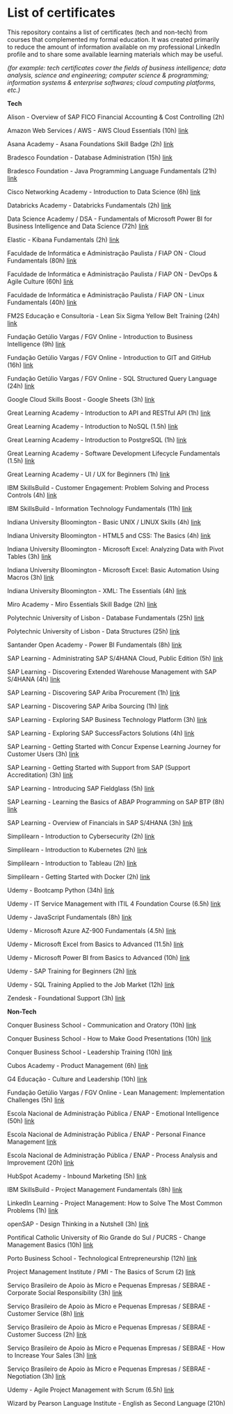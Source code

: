 # List of certificates

This repository contains a list of certificates (tech and non-tech) from courses that complemented my formal education.
It was created primarily to reduce the amount of information available on my professional LinkedIn profile and to share some available learning materials which may be useful.

*(for example: tech certificates cover the fields of business intelligence; data analysis, science and engineering; computer science & programming; information systems & enterprise softwares; cloud computing platforms, etc.)* 

**Tech**


Alison - Overview of SAP FICO Financial Accounting & Cost Controlling (2h)

Amazon Web Services / AWS - AWS Cloud Essentials (10h) [link](https://www.credly.com/badges/0f7b26cb-c1d3-4f04-a9fb-6bda212e3258/public_url)

Asana Academy - Asana Foundations Skill Badge (2h) [link](https://certifications.asana.com/f2b0810d-b722-433b-bed2-291d2e36bfda#acc.cyJgevC6)

Bradesco Foundation - Database Administration (15h) [link](https://www.linkedin.com/in/caio-ternus-de-abreu/details/certifications/1757679093303/single-media-viewer/?type=DOCUMENT&profileId=ACoAABLtKa8B0oVw4EwOlFBnAPMeuMr8HiBAzGs)

Bradesco Foundation - Java Programming Language Fundamentals (21h) [link](https://www.linkedin.com/in/caio-ternus-de-abreu/details/certifications/1757679910509/single-media-viewer/?type=DOCUMENT&profileId=ACoAABLtKa8B0oVw4EwOlFBnAPMeuMr8HiBAzGs)

Cisco Networking Academy - Introduction to Data Science (6h) [link](https://www.credly.com/badges/d7da0084-ac7e-4082-9187-c23a99a42318)

Databricks Academy - Databricks Fundamentals (2h) [link](https://credentials.databricks.com/f979c3bf-b497-40a8-b22a-8aed412f59ea#acc.MIBUkpQx)

Data Science Academy / DSA - Fundamentals of Microsoft Power BI for Business Intelligence and Data Science (72h) [link](https://www.datascienceacademy.com.br/certificate_v2/6462fe1b2bb04988150abc99/user/674b082d4f28d8069d02b8ba)

Elastic - Kibana Fundamentals (2h) [link](https://www.linkedin.com/in/caio-ternus-de-abreu/details/certifications/1757695579078/single-media-viewer/?type=DOCUMENT&profileId=ACoAABLtKa8B0oVw4EwOlFBnAPMeuMr8HiBAzGs)

Faculdade de Informática e Administração Paulista / FIAP ON - Cloud Fundamentals (80h) [link](https://on.fiap.com.br/pluginfile.php/1/local_nanocourses/certificado_nanocourse/108865/a4e67aeeb6d343142eefe3ca1c58fb7e/certificado.png)

Faculdade de Informática e Administração Paulista / FIAP ON - DevOps & Agile Culture (60h) [link](https://on.fiap.com.br/pluginfile.php/1/local_nanocourses/certificado_nanocourse/107258/18f2ebb76667ea253e00ba290fc34c7f/certificado.png)

Faculdade de Informática e Administração Paulista / FIAP ON - Linux Fundamentals (40h) [link](https://on.fiap.com.br/pluginfile.php/1/local_nanocourses/certificado_nanocourse/106871/bb801f424be9a1cc7930c476c48c8ee1/certificado.png)

FM2S Educação e Consultoria - Lean Six Sigma Yellow Belt Training (24h) [link](https://ead.fm2s.com.br/certificado/184932)

Fundação Getúlio Vargas / FGV Online - Introduction to Business Intelligence (9h) [link](https://www.linkedin.com/in/caio-ternus-de-abreu/details/certifications/1757715899349/single-media-viewer/?type=DOCUMENT&profileId=ACoAABLtKa8B0oVw4EwOlFBnAPMeuMr8HiBAzGs)

Fundação Getúlio Vargas / FGV Online - Introduction to GIT and GitHub (16h) [link](https://www.linkedin.com/in/caio-ternus-de-abreu/details/certifications/1757715657619/single-media-viewer/?type=DOCUMENT&profileId=ACoAABLtKa8B0oVw4EwOlFBnAPMeuMr8HiBAzGs)

Fundação Getúlio Vargas / FGV Online - SQL Structured Query Language (24h) [link](https://www.linkedin.com/in/caio-ternus-de-abreu/details/certifications/1759505974351/single-media-viewer/?type=DOCUMENT&profileId=ACoAABLtKa8B0oVw4EwOlFBnAPMeuMr8HiBAzGs)

Google Cloud Skills Boost - Google Sheets (3h) [link](https://www.skills.google/public_profiles/40c4c626-674f-41f6-aae1-57f1c7419923/badges/13434580)

Great Learning Academy - Introduction to API and RESTful API (1h) [link](https://www.mygreatlearning.com/certificate/JRKXBCOQ)

Great Learning Academy - Introduction to NoSQL (1.5h) [link](https://www.mygreatlearning.com/certificate/FYXIYFEP)

Great Learning Academy - Introduction to PostgreSQL (1h) [link](https://www.mygreatlearning.com/certificate/CTHRKSDY)

Great Learning Academy - Software Development Lifecycle Fundamentals (1.5h) [link](https://www.mygreatlearning.com/certificate/CZFCGSTY)

Great Learning Academy - UI / UX for Beginners (1h) [link](https://www.mygreatlearning.com/certificate/OQLSSQMO)

IBM SkillsBuild - Customer Engagement: Problem Solving and Process Controls (4h) [link](https://www.credly.com/badges/b3b01b05-015d-4184-8964-d333f0d0be98)

IBM SkillsBuild - Information Technology Fundamentals (11h) [link](https://www.credly.com/badges/045ccfaa-c052-4f85-ade2-24f494ed77f4)

Indiana University Bloomington - Basic UNIX / LINUX Skills (4h) [link](https://www.linkedin.com/in/caio-ternus-de-abreu/details/certifications/1757694388267/single-media-viewer/?type=DOCUMENT&profileId=ACoAABLtKa8B0oVw4EwOlFBnAPMeuMr8HiBAzGs)

Indiana University Bloomington - HTML5 and CSS: The Basics (4h) [link](https://www.linkedin.com/in/caio-ternus-de-abreu/details/certifications/1757694626881/single-media-viewer/?type=DOCUMENT&profileId=ACoAABLtKa8B0oVw4EwOlFBnAPMeuMr8HiBAzGs)

Indiana University Bloomington - Microsoft Excel: Analyzing Data with Pivot Tables (3h) [link](https://www.linkedin.com/in/caio-ternus-de-abreu/details/certifications/1757693938489/single-media-viewer?type=DOCUMENT&profileId=ACoAABLtKa8B0oVw4EwOlFBnAPMeuMr8HiBAzGs&lipi=urn%3Ali%3Apage%3Ad_flagship3_profile_view_base_certifications_details%3BEMtlBnaHT0u5USu%2FlHxJhA%3D%3D)

Indiana University Bloomington - Microsoft Excel: Basic Automation Using Macros (3h) [link](https://www.linkedin.com/in/caio-ternus-de-abreu/details/certifications/1757694032998/single-media-viewer?type=DOCUMENT&profileId=ACoAABLtKa8B0oVw4EwOlFBnAPMeuMr8HiBAzGs&lipi=urn%3Ali%3Apage%3Ad_flagship3_profile_view_base_certifications_details%3BEMtlBnaHT0u5USu%2FlHxJhA%3D%3D)

Indiana University Bloomington - XML: The Essentials (4h) [link](https://www.linkedin.com/in/caio-ternus-de-abreu/details/certifications/1757694626881/single-media-viewer/?type=DOCUMENT&profileId=ACoAABLtKa8B0oVw4EwOlFBnAPMeuMr8HiBAzGs)

Miro Academy - Miro Essentials Skill Badge (2h) [link](https://www.credly.com/badges/cc5cbf0f-0040-4f6d-a1ea-3f9a0b0c467d)

Polytechnic University of Lisbon - Database Fundamentals (25h) [link](https://lms.nau.edu.pt/certificates/267cf963bc6d444a9db7aa6ba4bd393b)

Polytechnic University of Lisbon - Data Structures (25h) [link](https://lms.nau.edu.pt/certificates/1c8e2d18230546e297f5e0c59a10a2dc)

Santander Open Academy - Power BI Fundamentals (8h) [link](https://www.linkedin.com/in/caio-ternus-de-abreu/details/certifications/1757675670531/single-media-viewer/?type=DOCUMENT&profileId=ACoAABLtKa8B0oVw4EwOlFBnAPMeuMr8HiBAzGs)

SAP Learning - Administrating SAP S/4HANA Cloud, Public Edition (5h) [link](https://www.credly.com/badges/5bc049ce-0bb2-4e3b-bc1d-9bf78cea2779)

SAP Learning - Discovering Extended Warehouse Management with SAP S/4HANA (4h) [link](https://www.credly.com/badges/bc163b26-9568-436f-8fb7-3a0a547aac94)

SAP Learning - Discovering SAP Ariba Procurement (1h) [link](https://www.credly.com/badges/1e58970c-b572-45a2-ad0b-4f5c35abd39c)

SAP Learning - Discovering SAP Ariba Sourcing (1h) [link](https://www.credly.com/badges/5df95038-8698-4434-8dcf-ab53bc00acf4)

SAP Learning - Exploring SAP Business Technology Platform (3h) [link](https://www.credly.com/badges/47d6a0a4-b825-4f47-bab6-940582ab8f6d)

SAP Learning - Exploring SAP SuccessFactors Solutions (4h) [link](https://www.credly.com/badges/228dff55-b090-4448-83a1-6b3b4a7ea423)

SAP Learning - Getting Started with Concur Expense Learning Journey for Customer Users (3h) [link](https://www.credly.com/badges/22a3b30f-0cd4-40bf-8dac-80ec1ada3fc9)

SAP Learning - Getting Started with Support from SAP (Support Accreditation) (3h) [link](https://www.credly.com/badges/80a0c52f-d212-49e5-959a-9186c0db273b)

SAP Learning - Introducing SAP Fieldglass (5h) [link](https://www.credly.com/badges/b4b12d07-788f-41fc-9174-180c12b3e049)

SAP Learning - Learning the Basics of ABAP Programming on SAP BTP (8h) [link](https://www.credly.com/badges/b02dcf05-73f4-42f8-8733-28b0683f3670)

SAP Learning - Overview of Financials in SAP S/4HANA (3h) [link](https://www.credly.com/badges/f2fe23d8-c847-47da-9f72-28ce560fbf18)

Simplilearn - Introduction to Cybersecurity (2h) [link](https://www.simplilearn.com/skillup-certificate-landing?token=eyJjb3Vyc2VfaWQiOiIxMjEzIiwiY2VydGlmaWNhdGVfdXJsIjoiaHR0cHM6XC9cL2NlcnRpZmljYXRlcy5zaW1wbGljZG4ubmV0XC9zaGFyZVwvdGh1bWJfNzM4MjQ5OF8xNzI2NTk3MzI1LnBuZyIsInVzZXJuYW1lIjoiQ2FpbyBUZXJudXMgZGUgQWJyZXUifQ%3D%3D&utm_source=shared-certificate&utm_medium=lms&utm_campaign=shared-certificate-promotion&referrer=https%3A%2F%2Flms.simplilearn.com%2Fdashboard%2Fcertificate&%24web_only=true&_branch_match_id=1484989663381061130&_branch_referrer=H4sIAAAAAAAAA8soKSkottLXL87MLcjJ1EssKNDLyczL1k%2FVr8qNMqvyTPew9E2yrytKTUstKsrMS49PKsovL04tsvUBqkpN8cwDAK%2Bg0VFBAAAA)

Simplilearn - Introduction to Kubernetes (2h) [link](https://www.simplilearn.com/skillup-certificate-landing?token=eyJjb3Vyc2VfaWQiOiIxNzQyIiwiY2VydGlmaWNhdGVfdXJsIjoiaHR0cHM6XC9cL2NlcnRpZmljYXRlcy5zaW1wbGljZG4ubmV0XC9zaGFyZVwvdGh1bWJfNzM5OTI3NV8xNzI3MTkwNDA4LnBuZyIsInVzZXJuYW1lIjoiQ2FpbyBUZXJudXMgZGUgQWJyZXUifQ%3D%3D&utm_source=shared-certificate&utm_medium=lms&utm_campaign=shared-certificate-promotion&referrer=https%3A%2F%2Flms.simplilearn.com%2Fcourses%2F4232%2FIntroduction-to-Kubernetes%2Fcertificate%2Fdownload-skillup&%24web_only=true&_branch_match_id=1484989663381061130&_branch_referrer=H4sIAAAAAAAAA8soKSkottLXL87MLcjJ1EssKNDLyczL1k%2FVLwkLNPHKDXK39E2yrytKTUstKsrMS49PKsovL04tsvUBqkpN8cwDAMtQy7JBAAAA)

Simplilearn - Introduction to Tableau (2h) [link](https://www.simplilearn.com/skillup-certificate-landing?token=eyJjb3Vyc2VfaWQiOiI0MDY4IiwiY2VydGlmaWNhdGVfdXJsIjoiaHR0cHM6XC9cL2NlcnRpZmljYXRlcy5zaW1wbGljZG4ubmV0XC9zaGFyZVwvNzUyOTU5M181MjczOTA4MTczMDk5NzM4MDU3Mi5wbmciLCJ1c2VybmFtZSI6IkNhaW8gVGVybnVzIGRlIEFicmV1In0%3D&utm_source=shared-certificate&utm_medium=lms&utm_campaign=shared-certificate-promotion&referrer=https%3A%2F%2Flms.simplilearn.com%2Fdashboard%2Fcertificate&%24web_only=true&_branch_match_id=1484989663381061130&_branch_referrer=H4sIAAAAAAAAA8soKSkottLXL87MLcjJ1EssKNDLyczL1k%2FVzzAv8AhLNfHP9k%2ByrytKTUstKsrMS49PKsovL04tsvUBqkpN8cwDAFr2JqJBAAAA)

Simplilearn - Getting Started with Docker (2h) [link](https://www.simplilearn.com/skillup-certificate-landing?token=eyJjb3Vyc2VfaWQiOiIxNzQxIiwiY2VydGlmaWNhdGVfdXJsIjoiaHR0cHM6XC9cL2NlcnRpZmljYXRlcy5zaW1wbGljZG4ubmV0XC9zaGFyZVwvNzUwNzUxNF81MjczOTA4MTczMDIxNjM4OTI4Ni5wbmciLCJ1c2VybmFtZSI6IkNhaW8gVGVybnVzIGRlIEFicmV1In0%3D&utm_source=shared-certificate&utm_medium=lms&utm_campaign=shared-certificate-promotion&referrer=https%3A%2F%2Flms.simplilearn.com%2Fcourses%2F4231%2FGetting-Started-with-Docker%2Fcertificate%2Fdownload-skillup&%24web_only=true&_branch_match_id=1484989663381061130&_branch_referrer=H4sIAAAAAAAAA8soKSkottLXL87MLcjJ1EssKNDLyczL1k%2FVrzSNigzPDvI39UuyrytKTUstKsrMS49PKsovL04tsvUBqkpN8cwDAK5YmMFBAAAA)

Udemy - Bootcamp Python (34h) [link](https://www.udemy.com/certificate/UC-5a292490-b158-4fb5-b1e6-90633ec92eef/)

Udemy - IT Service Management with ITIL 4 Foundation Course (6.5h) [link](https://www.udemy.com/certificate/UC-3be3db59-0c1a-418d-8647-88478b8a46bb/)

Udemy - JavaScript Fundamentals (8h) [link](https://www.udemy.com/certificate/UC-d7511cce-9f91-4b3e-bd2a-12638c91ca29/)

Udemy - Microsoft Azure AZ-900 Fundamentals (4.5h) [link](https://udemy-certificate.s3.amazonaws.com/pdf/UC-cbac4f90-5a25-4ae1-9d4c-868858b0c782.pdf)

Udemy - Microsoft Excel from Basics to Advanced (11.5h) [link](https://www.udemy.com/certificate/UC-4e0c1fcf-ad03-487a-b3e6-bc5a935481fb/)

Udemy - Microsoft Power BI from Basics to Advanced (10h) [link](https://www.udemy.com/certificate/UC-eaa4df6d-c355-42d2-8224-eb14976f2e4e/)

Udemy - SAP Training for Beginners (2h) [link](https://www.udemy.com/certificate/UC-a31ee791-a78c-4576-817b-409c6752a375/)

Udemy - SQL Training Applied to the Job Market (12h) [link](https://www.udemy.com/certificate/UC-ae65e1fc-1455-4983-a392-0607be911f71/)

Zendesk - Foundational Support (3h) [link](https://www.credly.com/badges/4077d171-a31d-4788-8456-907507a4588f) 

**Non-Tech**

Conquer Business School - Communication and Oratory (10h) [link](https://drive.conqueronline.com.br/CertificadosTeste/Comunica%C3%A7%C3%A3o%20e%20Orat%C3%B3ria/1684795355914-8b813221-43e0-4f6d-96d8-187753178bc3.jpeg)

Conquer Business School - How to Make Good Presentations (10h) [link](https://drive.conqueronline.com.br/CertificadosTeste/Apresenta%C3%A7%C3%B5es%20que%20conquistam:%20segredos%20da%20influ%C3%AAncia%20e%20persuas%C3%A3o/1699311178394-729cb1e6-1547-47d2-a408-35707a544b3f.jpeg)

Conquer Business School - Leadership Training (10h) [link](https://drive.conqueronline.com.br/CertificadosTeste/Forma%C3%A7%C3%A3o%20em%20Lideran%C3%A7a/1694522867212-945126b3-534b-4ac6-b328-39984744d675.jpeg)

Cubos Academy - Product Management (6h) [link](https://aulas.cubos.academy/certificado/9dbf1de4-1ac2-4516-bf56-46f57e17d31f/cursos/20972094-4e7a-48c3-a20e-b71d5c7136ec)

G4 Educação - Culture and Leadership (10h) [link](https://www.linkedin.com/in/caio-ternus-de-abreu/details/certifications/1757695132434/single-media-viewer/?type=DOCUMENT&profileId=ACoAABLtKa8B0oVw4EwOlFBnAPMeuMr8HiBAzGs)

Fundação Getúlio Vargas / FGV Online - Lean Management: Implementation Challenges (5h) [link](https://www.linkedin.com/in/caio-ternus-de-abreu/details/certifications/1757715226840/single-media-viewer/?type=DOCUMENT&profileId=ACoAABLtKa8B0oVw4EwOlFBnAPMeuMr8HiBAzGs)

Escola Nacional de Administração Pública / ENAP - Emotional Intelligence (50h) [link](https://www.linkedin.com/in/caio-ternus-de-abreu/details/certifications/1757697733648/single-media-viewer/?type=DOCUMENT&profileId=ACoAABLtKa8B0oVw4EwOlFBnAPMeuMr8HiBAzGs)

Escola Nacional de Administração Pública / ENAP - Personal Finance Management [link](https://www.linkedin.com/in/caio-ternus-de-abreu/details/certifications/1757697922830/single-media-viewer/?type=DOCUMENT&profileId=ACoAABLtKa8B0oVw4EwOlFBnAPMeuMr8HiBAzGs)

Escola Nacional de Administração Pública / ENAP - Process Analysis and Improvement (20h) [link](https://www.linkedin.com/in/caio-ternus-de-abreu/details/certifications/1757672561505/single-media-viewer/?type=DOCUMENT&profileId=ACoAABLtKa8B0oVw4EwOlFBnAPMeuMr8HiBAzGs)

HubSpot Academy - Inbound Marketing (5h) [link](https://app.hubspot.com/academy/achievements/smqqz4rp/en/1/caio-ternus-de-abreu/inbound-marketing)

IBM SkillsBuild - Project Management Fundamentals (8h) [link](https://www.credly.com/badges/64fbdda9-0d55-401a-86cd-c30f3fccf1b9)

LinkedIn Learning - Project Management: How to Solve The Most Common Problems (1h) [link](https://www.linkedin.com/learning/certificates/b95e7393fcd8b0371813a7a5b0bf906a67486ff35ba3d426ca5d19633470abd4?lipi=urn%3Ali%3Apage%3Ad_flagship3_profile_view_base_certifications_details%3BUVR1fl9ZRQWC6hQcsvPjpg%3D%3D)

openSAP - Design Thinking in a Nutshell (3h) [link](https://www.linkedin.com/in/caio-ternus-de-abreu/details/certifications/1757714811287/single-media-viewer/?type=DOCUMENT&profileId=ACoAABLtKa8B0oVw4EwOlFBnAPMeuMr8HiBAzGs)

Pontifical Catholic University of Rio Grande do Sul / PUCRS - Change Management Basics (10h) [link](https://www.linkedin.com/in/caio-ternus-de-abreu/details/certifications/1757677536652/single-media-viewer?type=DOCUMENT&profileId=ACoAABLtKa8B0oVw4EwOlFBnAPMeuMr8HiBAzGs&lipi=urn%3Ali%3Apage%3Ad_flagship3_profile_view_base_certifications_details%3BEMtlBnaHT0u5USu%2FlHxJhA%3D%3D)

Porto Business School - Technological Entrepreneurship (12h) [link](https://lms.nau.edu.pt/certificates/87bad5d943c44911b100ea6ae4ed91cd)

Project Management Institute / PMI - The Basics of Scrum (2) [link](https://www.linkedin.com/in/caio-ternus-de-abreu/details/certifications/1757693615465/single-media-viewer/?type=DOCUMENT&profileId=ACoAABLtKa8B0oVw4EwOlFBnAPMeuMr8HiBAzGs)

Serviço Brasileiro de Apoio às Micro e Pequenas Empresas / SEBRAE - Corporate Social Responsibility (3h) [link](https://api-certificados.sebrae.com.br/v1/public/certificado/arquivo/6557c79809105a59afda8fbe)

Serviço Brasileiro de Apoio às Micro e Pequenas Empresas / SEBRAE - Customer Service (8h) [link](https://api-certificados.sebrae.com.br/v1/public/certificado/arquivo/6557a2f409105a59afd8892b)

Serviço Brasileiro de Apoio às Micro e Pequenas Empresas / SEBRAE - Customer Success (2h) [link](https://api-certificados.sebrae.com.br/v1/public/certificado/arquivo/6569dedbed656047b5afe671)

Serviço Brasileiro de Apoio às Micro e Pequenas Empresas / SEBRAE - How to Increase Your Sales (3h) [link](https://api-certificados.sebrae.com.br/v1/public/certificado/arquivo/6557c79309105a59afda89f1)

Serviço Brasileiro de Apoio às Micro e Pequenas Empresas / SEBRAE - Negotiation (3h) [link](https://api-certificados.sebrae.com.br/v1/public/certificado/arquivo/6557c7b309105a59afdabbf0)

Udemy - Agile Project Management with Scrum (6.5h) [link](https://www.udemy.com/certificate/UC-c1f60b98-9fdf-4ba0-b78f-169fb6a89cdb/)

Wizard by Pearson Language Institute - English as Second Language (210h)

